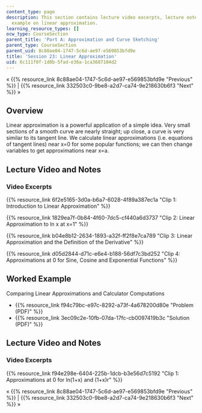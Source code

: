```yaml
---
content_type: page
description: This section contains lecture video excerpts, lecture notes, and a worked
  example on linear approximation.
learning_resource_types: []
ocw_type: CourseSection
parent_title: 'Part A: Approximation and Curve Sketching'
parent_type: CourseSection
parent_uid: 8c88ae04-1747-5c6d-ae97-e569853bfd9e
title: 'Session 23: Linear Approximation'
uid: 6c111f0f-1d0b-5fad-e36a-1ca3687104d2
---
```


« {{% resource_link 8c88ae04-1747-5c6d-ae97-e569853bfd9e "Previous" %}} | {{% resource_link 332503c0-9be8-a2d7-ca74-9e218630b6f3 "Next" %}} »

Overview
--------

Linear approximation is a powerful application of a simple idea. Very small sections of a smooth curve are nearly straight; up close, a curve is very similar to its tangent line. We calculate linear approximations (i.e. equations of tangent lines) near x=0 for some popular functions; we can then change variables to get approximations near x=a.

Lecture Video and Notes
-----------------------

### Video Excerpts

{{% resource_link 6f2e5165-3d0a-b6a7-6028-4f89a387ec1a "Clip 1: Introduction to Linear Approximation" %}}

{{% resource_link 1829ea7f-0b84-4f60-7dc5-cf440a6d3737 "Clip 2: Linear Approximation to ln x at x=1" %}}

{{% resource_link b04e8b12-2634-1893-a32f-ff2f8e7ca789 "Clip 3: Linear Approximation and the Definition of the Derivative" %}}

{{% resource_link d05d2844-d71c-e6e4-b188-56df7c3bd252 "Clip 4: Approximations at 0 for Sine, Cosine and Exponential Functions" %}}

Worked Example
--------------

Comparing Linear Approximations and Calculator Computations

*   {{% resource_link f94c79bc-e97c-8292-a73f-4a678200d80e "Problem (PDF)" %}}
*   {{% resource_link 3ec09c2e-10fb-07da-17fc-cb0097419b3c "Solution (PDF)" %}}

Lecture Video and Notes
-----------------------

### Video Excerpts

{{% resource_link f94e298e-6404-225b-1dcb-b3e56d7c5192 "Clip 1: Approximations at 0 for ln(1+x) and (1+x)r" %}}

« {{% resource_link 8c88ae04-1747-5c6d-ae97-e569853bfd9e "Previous" %}} | {{% resource_link 332503c0-9be8-a2d7-ca74-9e218630b6f3 "Next" %}} »